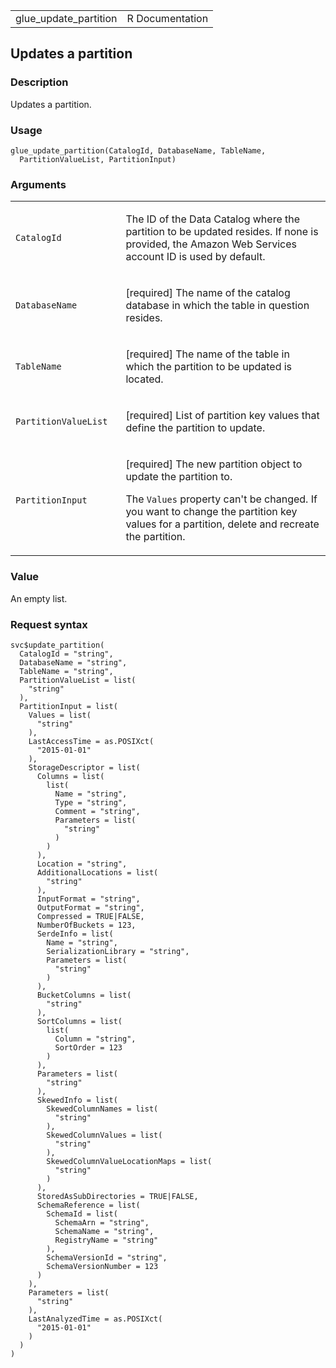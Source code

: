 <table style="width: 100%;">
<tbody>
<tr class="odd">
<td>glue_update_partition</td>
<td style="text-align: right;">R Documentation</td>
</tr>
</tbody>
</table>

## Updates a partition

### Description

Updates a partition.

### Usage

    glue_update_partition(CatalogId, DatabaseName, TableName,
      PartitionValueList, PartitionInput)

### Arguments

<table>
<colgroup>
<col style="width: 35%" />
<col style="width: 65%" />
</colgroup>
<tbody>
<tr class="odd">
<td><code id="glue_update_partition_:_CatalogId">CatalogId</code></td>
<td><p>The ID of the Data Catalog where the partition to be updated
resides. If none is provided, the Amazon Web Services account ID is used
by default.</p></td>
</tr>
<tr class="even">
<td><code
id="glue_update_partition_:_DatabaseName">DatabaseName</code></td>
<td><p>[required] The name of the catalog database in which the table in
question resides.</p></td>
</tr>
<tr class="odd">
<td><code id="glue_update_partition_:_TableName">TableName</code></td>
<td><p>[required] The name of the table in which the partition to be
updated is located.</p></td>
</tr>
<tr class="even">
<td><code
id="glue_update_partition_:_PartitionValueList">PartitionValueList</code></td>
<td><p>[required] List of partition key values that define the partition
to update.</p></td>
</tr>
<tr class="odd">
<td><code
id="glue_update_partition_:_PartitionInput">PartitionInput</code></td>
<td><p>[required] The new partition object to update the partition
to.</p>
<p>The <code>Values</code> property can't be changed. If you want to
change the partition key values for a partition, delete and recreate the
partition.</p></td>
</tr>
</tbody>
</table>

### Value

An empty list.

### Request syntax

    svc$update_partition(
      CatalogId = "string",
      DatabaseName = "string",
      TableName = "string",
      PartitionValueList = list(
        "string"
      ),
      PartitionInput = list(
        Values = list(
          "string"
        ),
        LastAccessTime = as.POSIXct(
          "2015-01-01"
        ),
        StorageDescriptor = list(
          Columns = list(
            list(
              Name = "string",
              Type = "string",
              Comment = "string",
              Parameters = list(
                "string"
              )
            )
          ),
          Location = "string",
          AdditionalLocations = list(
            "string"
          ),
          InputFormat = "string",
          OutputFormat = "string",
          Compressed = TRUE|FALSE,
          NumberOfBuckets = 123,
          SerdeInfo = list(
            Name = "string",
            SerializationLibrary = "string",
            Parameters = list(
              "string"
            )
          ),
          BucketColumns = list(
            "string"
          ),
          SortColumns = list(
            list(
              Column = "string",
              SortOrder = 123
            )
          ),
          Parameters = list(
            "string"
          ),
          SkewedInfo = list(
            SkewedColumnNames = list(
              "string"
            ),
            SkewedColumnValues = list(
              "string"
            ),
            SkewedColumnValueLocationMaps = list(
              "string"
            )
          ),
          StoredAsSubDirectories = TRUE|FALSE,
          SchemaReference = list(
            SchemaId = list(
              SchemaArn = "string",
              SchemaName = "string",
              RegistryName = "string"
            ),
            SchemaVersionId = "string",
            SchemaVersionNumber = 123
          )
        ),
        Parameters = list(
          "string"
        ),
        LastAnalyzedTime = as.POSIXct(
          "2015-01-01"
        )
      )
    )
